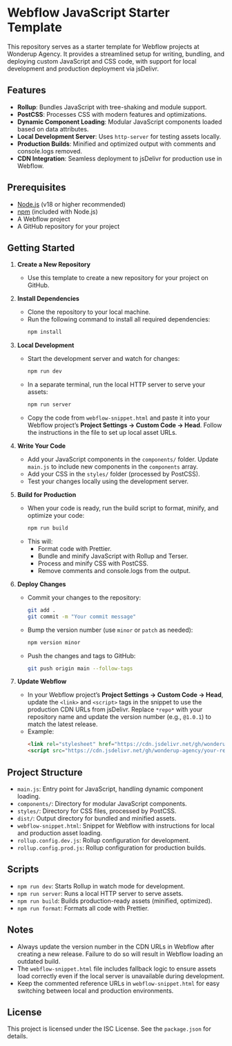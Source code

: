 # Webflow JavaScript Starter Template

This repository serves as a starter template for Webflow projects at Wonderup Agency. It provides a streamlined setup for writing, bundling, and deploying custom JavaScript and CSS code, with support for local development and production deployment via jsDelivr.

## Features
- **Rollup**: Bundles JavaScript with tree-shaking and module support.
- **PostCSS**: Processes CSS with modern features and optimizations.
- **Dynamic Component Loading**: Modular JavaScript components loaded based on data attributes.
- **Local Development Server**: Uses `http-server` for testing assets locally.
- **Production Builds**: Minified and optimized output with comments and console.logs removed.
- **CDN Integration**: Seamless deployment to jsDelivr for production use in Webflow.

## Prerequisites
- [Node.js](https://nodejs.org/) (v18 or higher recommended)
- [npm](https://www.npmjs.com/) (included with Node.js)
- A Webflow project
- A GitHub repository for your project

## Getting Started

1. **Create a New Repository**
   - Use this template to create a new repository for your project on GitHub.

2. **Install Dependencies**
   - Clone the repository to your local machine.
   - Run the following command to install all required dependencies:
     ```bash
     npm install
     ```

3. **Local Development**
   - Start the development server and watch for changes:
     ```bash
     npm run dev
     ```
   - In a separate terminal, run the local HTTP server to serve your assets:
     ```bash
     npm run server
     ```
   - Copy the code from `webflow-snippet.html` and paste it into your Webflow project’s **Project Settings → Custom Code → Head**. Follow the instructions in the file to set up local asset URLs.

4. **Write Your Code**
   - Add your JavaScript components in the `components/` folder. Update `main.js` to include new components in the `components` array.
   - Add your CSS in the `styles/` folder (processed by PostCSS).
   - Test your changes locally using the development server.

5. **Build for Production**
   - When your code is ready, run the build script to format, minify, and optimize your code:
     ```bash
     npm run build
     ```
   - This will:
     - Format code with Prettier.
     - Bundle and minify JavaScript with Rollup and Terser.
     - Process and minify CSS with PostCSS.
     - Remove comments and console.logs from the output.

6. **Deploy Changes**
   - Commit your changes to the repository:
     ```bash
     git add .
     git commit -m "Your commit message"
     ```
   - Bump the version number (use `minor` or `patch` as needed):
     ```bash
     npm version minor
     ```
   - Push the changes and tags to GitHub:
     ```bash
     git push origin main --follow-tags
     ```

7. **Update Webflow**
   - In your Webflow project’s **Project Settings → Custom Code → Head**, update the `<link>` and `<script>` tags in the snippet to use the production CDN URLs from jsDelivr. Replace `*repo*` with your repository name and update the version number (e.g., `@1.0.1`) to match the latest release.
   - Example:
     ```html
     <link rel="stylesheet" href="https://cdn.jsdelivr.net/gh/wonderup-agency/your-repo@1.0.1/dist/styles.css">
     <script src="https://cdn.jsdelivr.net/gh/wonderup-agency/your-repo@1.0.1/dist/main.js" defer></script>
     ```

## Project Structure
- `main.js`: Entry point for JavaScript, handling dynamic component loading.
- `components/`: Directory for modular JavaScript components.
- `styles/`: Directory for CSS files, processed by PostCSS.
- `dist/`: Output directory for bundled and minified assets.
- `webflow-snippet.html`: Snippet for Webflow with instructions for local and production asset loading.
- `rollup.config.dev.js`: Rollup configuration for development.
- `rollup.config.prod.js`: Rollup configuration for production builds.

## Scripts
- `npm run dev`: Starts Rollup in watch mode for development.
- `npm run server`: Runs a local HTTP server to serve assets.
- `npm run build`: Builds production-ready assets (minified, optimized).
- `npm run format`: Formats all code with Prettier.

## Notes
- Always update the version number in the CDN URLs in Webflow after creating a new release. Failure to do so will result in Webflow loading an outdated build.
- The `webflow-snippet.html` file includes fallback logic to ensure assets load correctly even if the local server is unavailable during development.
- Keep the commented reference URLs in `webflow-snippet.html` for easy switching between local and production environments.

## License
This project is licensed under the ISC License. See the `package.json` for details.